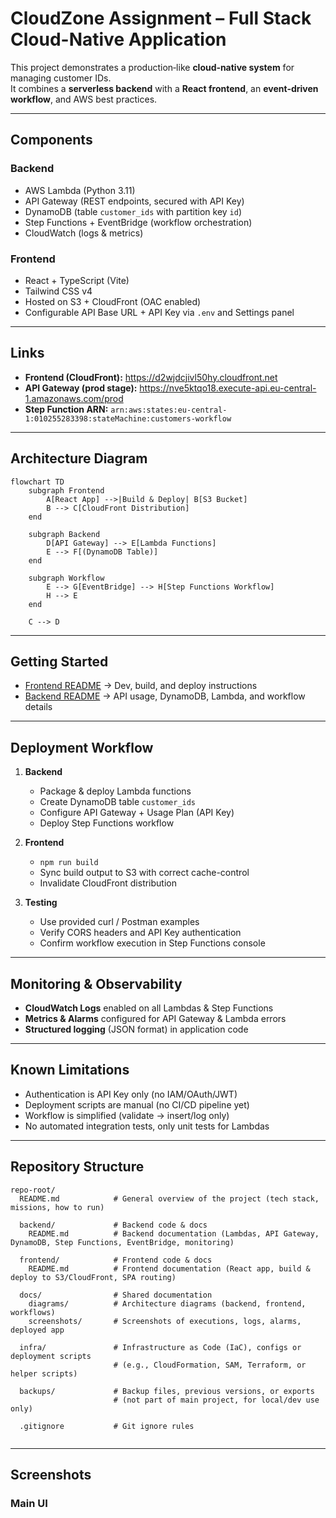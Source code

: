 # CloudZone Assignment – Full Stack Cloud-Native Application

This project demonstrates a production‑like **cloud‑native system** for managing customer IDs.  
It combines a **serverless backend** with a **React frontend**, an **event‑driven workflow**, and AWS best practices.

---

## Components

### Backend

- AWS Lambda (Python 3.11)
- API Gateway (REST endpoints, secured with API Key)
- DynamoDB (table `customer_ids` with partition key `id`)
- Step Functions + EventBridge (workflow orchestration)
- CloudWatch (logs & metrics)

### Frontend

- React + TypeScript (Vite)
- Tailwind CSS v4
- Hosted on S3 + CloudFront (OAC enabled)
- Configurable API Base URL + API Key via `.env` and Settings panel

---

## Links

- **Frontend (CloudFront):** https://d2wjdcjivl50hy.cloudfront.net
- **API Gateway (prod stage):** https://nve5ktqo18.execute-api.eu-central-1.amazonaws.com/prod
- **Step Function ARN:** `arn:aws:states:eu-central-1:010255283398:stateMachine:customers-workflow`

---

## Architecture Diagram

```mermaid
flowchart TD
    subgraph Frontend
        A[React App] -->|Build & Deploy| B[S3 Bucket]
        B --> C[CloudFront Distribution]
    end

    subgraph Backend
        D[API Gateway] --> E[Lambda Functions]
        E --> F[(DynamoDB Table)]
    end

    subgraph Workflow
        E --> G[EventBridge] --> H[Step Functions Workflow]
        H --> E
    end

    C --> D
```

---

## Getting Started

- [Frontend README](./frontend/README.md) → Dev, build, and deploy instructions
- [Backend README](./backend/README.md) → API usage, DynamoDB, Lambda, and workflow details

---

## Deployment Workflow

1. **Backend**

   - Package & deploy Lambda functions
   - Create DynamoDB table `customer_ids`
   - Configure API Gateway + Usage Plan (API Key)
   - Deploy Step Functions workflow

2. **Frontend**

   - `npm run build`
   - Sync build output to S3 with correct cache-control
   - Invalidate CloudFront distribution

3. **Testing**
   - Use provided curl / Postman examples
   - Verify CORS headers and API Key authentication
   - Confirm workflow execution in Step Functions console

---

## Monitoring & Observability

- **CloudWatch Logs** enabled on all Lambdas & Step Functions
- **Metrics & Alarms** configured for API Gateway & Lambda errors
- **Structured logging** (JSON format) in application code

---

## Known Limitations

- Authentication is API Key only (no IAM/OAuth/JWT)
- Deployment scripts are manual (no CI/CD pipeline yet)
- Workflow is simplified (validate → insert/log only)
- No automated integration tests, only unit tests for Lambdas

---

## Repository Structure

```
repo-root/
  README.md            # General overview of the project (tech stack, missions, how to run)

  backend/             # Backend code & docs
    README.md          # Backend documentation (Lambdas, API Gateway, DynamoDB, Step Functions, EventBridge, monitoring)

  frontend/            # Frontend code & docs
    README.md          # Frontend documentation (React app, build & deploy to S3/CloudFront, SPA routing)

  docs/                # Shared documentation
    diagrams/          # Architecture diagrams (backend, frontend, workflows)
    screenshots/       # Screenshots of executions, logs, alarms, deployed app

  infra/               # Infrastructure as Code (IaC), configs or deployment scripts
                       # (e.g., CloudFormation, SAM, Terraform, or helper scripts)

  backups/             # Backup files, previous versions, or exports
                       # (not part of main project, for local/dev use only)

  .gitignore           # Git ignore rules


```

---

## Screenshots

### Main UI

[](./frontend/src/assets/Screenshot%202025-09-20%20222428.png)
